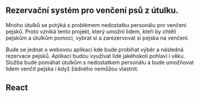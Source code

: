 ## ****Rezervační systém pro venčení psů z útulku.****


Mnoho útulků se potýká s problémem nedostatku personálu pro venčení pejsků. Proto vzniká tento projekt, který umožní lidem, kteří by chtěli pejskům a útulkům pomoci, vybrat si a zarezervovat si pejska na venčení.

Bude se jednat o webovou aplikaci kde bude probíhat výběr a následná rezervace pejsků. Aplikaci budou využívat lidé jakéhokoli pohlaví i věku. Služba bude pomáhat útulkům s nedostatkem personálu a bude umožňovat lidem venčit pejska i když žádného nemůžou vlastnit.

## React 
